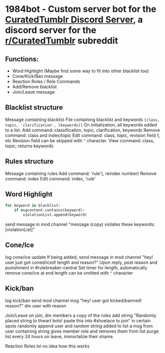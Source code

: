 # 1984bot - Custom server bot for the [CuratedTumblr Discord Server](https://discord.gg/invite/aWtJjSFG5X), a discord server for the [r/CuratedTumblr](https://www.reddit.com/r/CuratedTumblr) subreddit

## Functions:
- Word Highlight (Maybe find some way to fit into other blacklist too)
- Cone/Kick/Ban message
- Reaction Roles / Role Commands
- Add/Remove blacklist
- Join/Leave message

## Blacklist structure
Message containing blacklist
File containing blacklist and keywords `[class, topic, 'clarification', [keywords]]`
	On initialization, all keywords added to a list.
Add command: classification, topic, clarification, keywords
Remove command: class and index/topic
Edit command: class, topic, revision field 1, etc
	Revision field can be skipped with `^` character.
View command: class, topic; returns keywords

## Rules structure
Message containing rules
Add command: 'rule'(, reindex number)
Remove command: index
Edit command: index, 'rule'

## Word Highlight
```py
for keyword in blacklist:
	if msgcontent.contains(keyword):
		violationList.append(keyword)
```
send message in mod channel "message (copy) violates these keywords: [violationList]"

## Cone/Ice
log cone/ice update
If being added, send message in mod channel "hey! user just got coned/iced! length and reason?"
Upon reply, post reason and punishment in #rulebreaker-central
Set timer for length, automatically remove cone/ice at end
	length can be omitted with `^` character

## Kick/ban
log kick/ban
send mod channel msg "hey! user got kicked/banned! reason?"
dm user with reason

Join/Leave
on join, dm members a copy of the rules
	add string "Randomly placed string to thwart bots! paste this into #shoelace to join" in certain spots randomly
append user and random string added to list
a msg from user containing string gives member role and removes them from list
purge list every 24 hours
on leave, immortalize their shame.

Reaction Roles
lol no idea how this works
